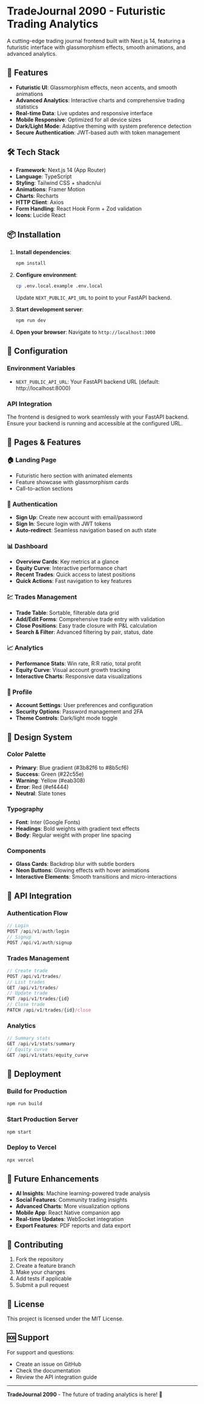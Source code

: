 # TradeJournal 2090 - Futuristic Trading Analytics

A cutting-edge trading journal frontend built with Next.js 14, featuring a futuristic interface with glassmorphism effects, smooth animations, and advanced analytics.

## 🚀 Features

- **Futuristic UI**: Glassmorphism effects, neon accents, and smooth animations
- **Advanced Analytics**: Interactive charts and comprehensive trading statistics
- **Real-time Data**: Live updates and responsive interface
- **Mobile Responsive**: Optimized for all device sizes
- **Dark/Light Mode**: Adaptive theming with system preference detection
- **Secure Authentication**: JWT-based auth with token management

## 🛠 Tech Stack

- **Framework**: Next.js 14 (App Router)
- **Language**: TypeScript
- **Styling**: Tailwind CSS + shadcn/ui
- **Animations**: Framer Motion
- **Charts**: Recharts
- **HTTP Client**: Axios
- **Form Handling**: React Hook Form + Zod validation
- **Icons**: Lucide React

## 📦 Installation

1. **Install dependencies**:
   ```bash
   npm install
   ```

2. **Configure environment**:
   ```bash
   cp .env.local.example .env.local
   ```
   Update `NEXT_PUBLIC_API_URL` to point to your FastAPI backend.

3. **Start development server**:
   ```bash
   npm run dev
   ```

4. **Open your browser**:
   Navigate to `http://localhost:3000`

## 🔧 Configuration

### Environment Variables

- `NEXT_PUBLIC_API_URL`: Your FastAPI backend URL (default: http://localhost:8000)

### API Integration

The frontend is designed to work seamlessly with your FastAPI backend. Ensure your backend is running and accessible at the configured URL.

## 📱 Pages & Features

### 🏠 Landing Page
- Futuristic hero section with animated elements
- Feature showcase with glassmorphism cards
- Call-to-action sections

### 🔐 Authentication
- **Sign Up**: Create new account with email/password
- **Sign In**: Secure login with JWT tokens
- **Auto-redirect**: Seamless navigation based on auth state

### 📊 Dashboard
- **Overview Cards**: Key metrics at a glance
- **Equity Curve**: Interactive performance chart
- **Recent Trades**: Quick access to latest positions
- **Quick Actions**: Fast navigation to key features

### 💹 Trades Management
- **Trade Table**: Sortable, filterable data grid
- **Add/Edit Forms**: Comprehensive trade entry with validation
- **Close Positions**: Easy trade closure with P&L calculation
- **Search & Filter**: Advanced filtering by pair, status, date

### 📈 Analytics
- **Performance Stats**: Win rate, R:R ratio, total profit
- **Equity Curve**: Visual account growth tracking
- **Interactive Charts**: Responsive data visualizations

### 👤 Profile
- **Account Settings**: User preferences and configuration
- **Security Options**: Password management and 2FA
- **Theme Controls**: Dark/light mode toggle

## 🎨 Design System

### Color Palette
- **Primary**: Blue gradient (#3b82f6 to #8b5cf6)
- **Success**: Green (#22c55e)
- **Warning**: Yellow (#eab308)
- **Error**: Red (#ef4444)
- **Neutral**: Slate tones

### Typography
- **Font**: Inter (Google Fonts)
- **Headings**: Bold weights with gradient text effects
- **Body**: Regular weight with proper line spacing

### Components
- **Glass Cards**: Backdrop blur with subtle borders
- **Neon Buttons**: Glowing effects with hover animations
- **Interactive Elements**: Smooth transitions and micro-interactions

## 🔄 API Integration

### Authentication Flow
```typescript
// Login
POST /api/v1/auth/login
// Signup  
POST /api/v1/auth/signup
```

### Trades Management
```typescript
// Create trade
POST /api/v1/trades/
// List trades
GET /api/v1/trades/
// Update trade
PUT /api/v1/trades/{id}
// Close trade
PATCH /api/v1/trades/{id}/close
```

### Analytics
```typescript
// Summary stats
GET /api/v1/stats/summary
// Equity curve
GET /api/v1/stats/equity_curve
```

## 🚀 Deployment

### Build for Production
```bash
npm run build
```

### Start Production Server
```bash
npm start
```

### Deploy to Vercel
```bash
npx vercel
```

## 🔮 Future Enhancements

- **AI Insights**: Machine learning-powered trade analysis
- **Social Features**: Community trading insights
- **Advanced Charts**: More visualization options
- **Mobile App**: React Native companion app
- **Real-time Updates**: WebSocket integration
- **Export Features**: PDF reports and data export

## 🤝 Contributing

1. Fork the repository
2. Create a feature branch
3. Make your changes
4. Add tests if applicable
5. Submit a pull request

## 📄 License

This project is licensed under the MIT License.

## 🆘 Support

For support and questions:
- Create an issue on GitHub
- Check the documentation
- Review the API integration guide

---

**TradeJournal 2090** - The future of trading analytics is here! 🚀